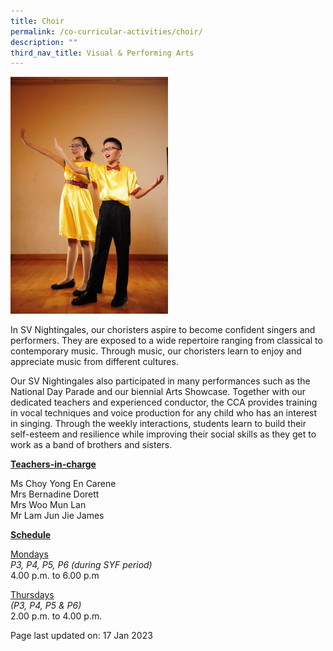 ```yaml
---
title: Choir
permalink: /co-curricular-activities/choir/
description: ""
third_nav_title: Visual & Performing Arts
---
```

<img style="width: 50%;" src="/images/choir.jpeg">
<p>In SV Nightingales, our choristers aspire to become confident singers and performers. They are exposed to a wide repertoire ranging from classical to contemporary music. Through music, our choristers learn to enjoy and appreciate music from different cultures.</p>
<p>Our SV Nightingales also participated in many performances such as the National Day Parade and our biennial  Arts Showcase. Together with our dedicated teachers and experienced conductor, the CCA provides training in vocal techniques and voice production for any child who has an interest in singing. Through the weekly interactions, students learn to build their self-esteem and resilience while improving their social skills as they get to work as a band of brothers and sisters.</p>
<p><u><strong>Teachers-in-charge</strong></u></p>
<p>Ms Choy Yong En Carene<br>Mrs Bernadine Dorett<br>Mrs Woo Mun Lan<br>Mr Lam Jun Jie James</p>
<p><u><strong>Schedule</strong></u></p>
<p><u>Mondays</u><br><em>P3, P4, P5, P6 (during SYF period)</em><br>4.00 p.m. to 6.00 p.m</p>
<p><u>Thursdays</u><br><em>(P3, P4, P5 &amp; P6)</em><br>2.00 p.m. to 4.00 p.m.</p>

<p>Page last updated on: 17 Jan 2023</p>